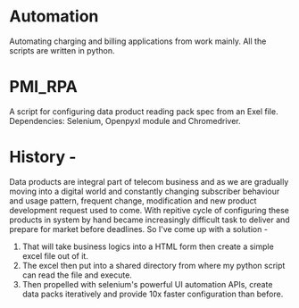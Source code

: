 # Automation
Automating charging and billing applications from work mainly. All the scripts are written in python.

# PMI_RPA
A script for configuring data product reading pack spec from an Exel file. 
Dependencies:  Selenium, Openpyxl module and Chromedriver.

# History - 
Data products are integral part of telecom business and as we are gradually moving into a digital world and constantly changing subscriber behaviour and usage pattern, frequent change, modification and new product development request used to come. With repitive cycle of configuring these products in system by hand became increasingly difficult task to deliver and prepare for market before deadlines. So I've come up with a solution - 
1. That will take business logics into a HTML form then create a simple excel file out of it.
2. The excel then put into a shared directory from where my python script can read the file and execute.
3. Then propelled with selenium's powerful UI automation APIs, create data packs iteratively and provide 10x faster configuration than before.

